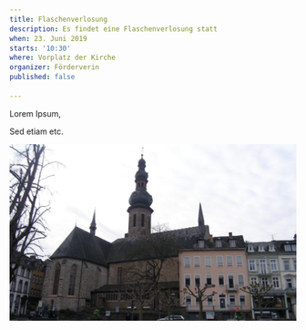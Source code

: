 ```yaml
---
title: Flaschenverlosung
description: Es findet eine Flaschenverlosung statt
when: 23. Juni 2019
starts: '10:30'
where: Vorplatz der Kirche
organizer: Förderverin
published: false

---
```

Lorem Ipsum,

Sed etiam etc.

![](/images/pic01.jpg)